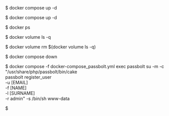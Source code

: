 $ docker compose up -d

$ docker compose up -d

$ docker ps

$ docker volume ls -q

$ docker volume rm $(docker volume ls -q)

$ docker compose down

$ docker compose -f docker-compose_passbolt.yml exec passbolt su -m -c "/usr/share/php/passbolt/bin/cake \
                                passbolt register_user \
                                -u [EMAIL] \
                                -f [NAME] \
                                -l [SURNAME] \
                                -r admin" -s /bin/sh www-data

$